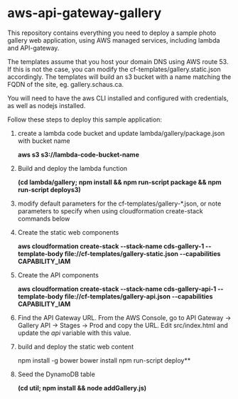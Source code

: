 # aws-api-gateway-gallery
This repository contains everything you need to deploy a sample photo gallery web application,
using AWS managed services, including lambda and API-gateway.

The templates assume that you host your domain DNS using AWS route 53.  If this is not the case,
you can modify the cf-templates/gallery.static.json accordingly.  The templates will build an s3
bucket with a name matching the FQDN of the site, eg. gallery.schaus.ca.

You will need to have the aws CLI installed and configured with credentials, as well as nodejs installed.

Follow these steps to deploy this sample application:

1. create a lambda code bucket and update lambda/gallery/package.json with bucket name

    **aws s3 s3://lambda-code-bucket-name**

1. Build and deploy the lambda function

    **(cd lambda/gallery; npm install && npm run-script package && npm run-script deploys3)**

1. modify default parameters for the cf-templates/gallery-*.json, or note parameters to specify when using cloudformation create-stack commands below

1. Create the static web components

    **aws cloudformation create-stack --stack-name cds-gallery-1 --template-body file://cf-templates/gallery-static.json --capabilities CAPABILITY_IAM**
    
1. Create the API components

    **aws cloudformation create-stack --stack-name cds-gallery-api-1 --template-body file://cf-templates/gallery-api.json --capabilities CAPABILITY_IAM**
    
1. Find the API Gateway URL.  From the AWS Console, go to API Gateway -> Gallery API -> Stages -> Prod and copy the URL.  Edit src/index.html and update the *api* variable with this value.

1. build and deploy the static web content

    npm install -g bower
    bower install
    npm run-script deploy**
    
1. Seed the DynamoDB table

    **(cd util; npm install && node addGallery.js)**
    
